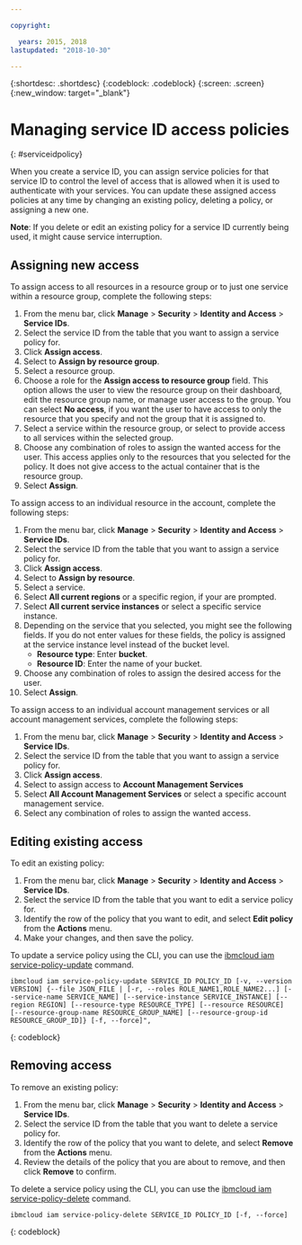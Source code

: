 ```yaml
---

copyright:

  years: 2015, 2018
lastupdated: "2018-10-30"

---
```


{:shortdesc: .shortdesc}
{:codeblock: .codeblock}
{:screen: .screen}
{:new_window: target="_blank"}

# Managing service ID access policies
{: #serviceidpolicy}

When you create a service ID, you can assign service policies for that service ID to control the level of access that is allowed when it is used to authenticate with your services. You can update these assigned access policies at any time by changing an existing policy, deleting a policy, or assigning a new one.

**Note**: If you delete or edit an existing policy for a service ID currently being used, it might cause service interruption.

## Assigning new access

To assign access to all resources in a resource group or to just one service within a resource group, complete the following steps:

1. From the menu bar, click **Manage** &gt; **Security** &gt; **Identity and Access** &gt; **Service IDs**.
2. Select the service ID from the table that you want to assign a service policy for.
3. Click **Assign access**.
4. Select to **Assign by resource group**.
5. Select a resource group.
6. Choose a role for the **Assign access to resource group** field. This option allows the user to view the resource group on their dashboard, edit the resource group name, or manage user access to the group. You can select **No access**, if you want the user to have access to only the resource that you specify and not the group that it is assigned to.
7. Select a service within the resource group, or select to provide access to all services within the selected group.
8. Choose any combination of roles to assign the wanted access for the user. This access applies only to the resources that you selected for the policy. It does not give access to the actual container that is the resource group.
9. Select **Assign**.

To assign access to an individual resource in the account, complete the following steps:

1. From the menu bar, click **Manage** &gt; **Security** &gt; **Identity and Access** &gt; **Service IDs**.
2. Select the service ID from the table that you want to assign a service policy for.
3. Click **Assign access**.
4. Select to **Assign by resource**.
5. Select a service.
6. Select **All current regions** or a specific region, if your are prompted.
7. Select **All current service instances** or select a specific service instance.
8. Depending on the service that you selected, you might see the following fields. If you do not enter values for these fields, the policy is assigned at the service instance level instead of the bucket level.
    * **Resource type**: Enter **bucket**.
    * **Resource ID**: Enter the name of your bucket.
9. Choose any combination of roles to assign the desired access for the user.
10. Select **Assign**.

To assign access to an individual account management services or all account management services, complete the following steps:

1. From the menu bar, click **Manage** &gt; **Security** &gt; **Identity and Access** &gt; **Service IDs**.
2. Select the service ID from the table that you want to assign a service policy for.
3. Click **Assign access**.
4. Select to assign access to **Account Management Services**
5. Select **All Account Management Services** or select a specific account management service.
6. Select any combination of roles to assign the wanted access.




## Editing existing access

To edit an existing policy:

1. From the menu bar, click **Manage** &gt; **Security** &gt; **Identity and Access** &gt; **Service IDs**.
2. Select the service ID from the table that you want to edit a service policy for.
3. Identify the row of the policy that you want to edit, and select **Edit policy** from the **Actions** menu.
4. Make your changes, and then save the policy.

To update a service policy using the CLI, you can use the [ibmcloud iam service-policy-update](/docs/cli/reference/ibmcloud/cli_api_policy.html#ibmcloud_iam_service_policy_update) command.
```
ibmcloud iam service-policy-update SERVICE_ID POLICY_ID [-v, --version VERSION] {--file JSON_FILE | [-r, --roles ROLE_NAME1,ROLE_NAME2...] [--service-name SERVICE_NAME] [--service-instance SERVICE_INSTANCE] [--region REGION] [--resource-type RESOURCE_TYPE] [--resource RESOURCE] [--resource-group-name RESOURCE_GROUP_NAME] [--resource-group-id RESOURCE_GROUP_ID]} [-f, --force]",
```
{: codeblock}

## Removing access

To remove an existing policy:

1. From the menu bar, click **Manage** &gt; **Security** &gt; **Identity and Access** &gt; **Service IDs**.
2. Select the service ID from the table that you want to delete a service policy for.
3. Identify the row of the policy that you want to delete, and select **Remove** from the **Actions** menu.
4. Review the details of the policy that you are about to remove, and then click **Remove** to confirm.

To delete a service policy using the CLI, you can use the [ibmcloud iam service-policy-delete](/docs/cli/reference/ibmcloud/cli_api_policy.html#ibmcloud_iam_service_policy_delete) command.
```
ibmcloud iam service-policy-delete SERVICE_ID POLICY_ID [-f, --force]
```
{: codeblock}
